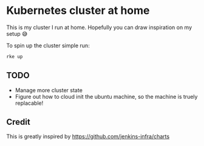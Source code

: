 # Kubernetes cluster at home

This is my cluster I run at home.
Hopefully you can draw inspiration on my setup 😅

To spin up the cluster simple run:

```bash
rke up
```

## TODO

- Manage more cluster state
- Figure out how to cloud init the ubuntu machine, so the machine is truely replacable!

## Credit

This is greatly inspired by https://github.com/jenkins-infra/charts
